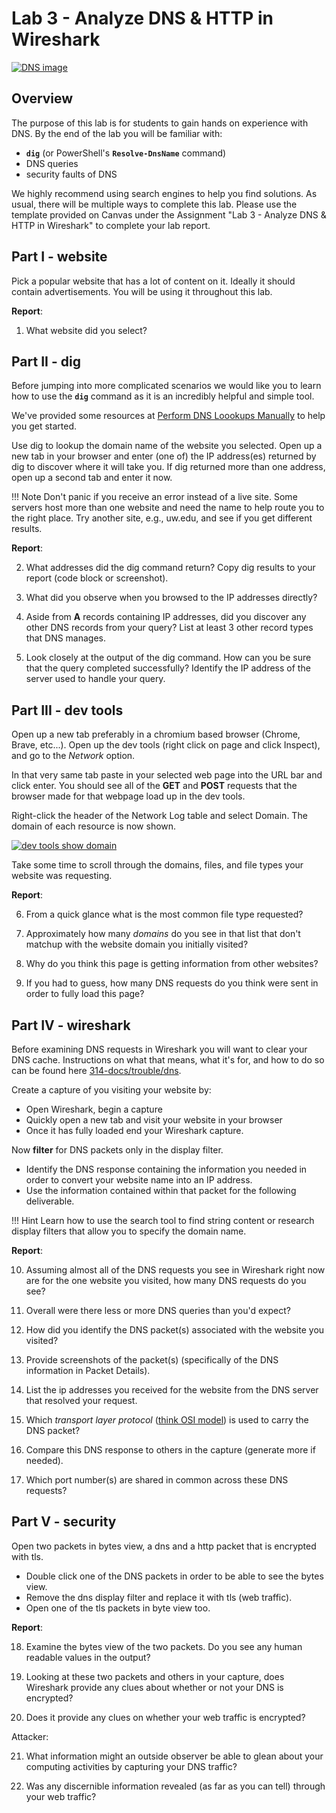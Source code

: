 # Lab 3 - Analyze DNS & HTTP in Wireshark
[![DNS image](https://www.elegantthemes.com/blog/wp-content/uploads/2018/03/what-is-dns.png)](https://www.elegantthemes.com/blog/wp-content/uploads/2018/03/what-is-dns.png)


## Overview
The purpose of this lab is for students to gain hands on experience with DNS. By the end of the lab you will be familiar with:

- **`dig`** (or PowerShell's **`Resolve-DnsName`** command)
- DNS queries
- security faults of DNS

We highly recommend using search engines to help you find solutions. As usual, there will be multiple ways to complete this lab. Please use the template provided on Canvas under the Assignment "Lab 3 - Analyze DNS & HTTP in Wireshark" to complete your lab report.



## Part I - website
Pick a popular website that has a lot of content on it. Ideally it should contain advertisements. You will be using it throughout this lab.

**Report**: 

1. What website did you select?

## Part II - dig
Before jumping into more complicated scenarios we would like you to learn how to use the **`dig`** command as it is an incredibly helpful and simple tool.

We've provided some resources at <a href="/resources/dns-clients/#perform-dns-lookups-manually" target="_blank">Perform DNS Loookups Manually</a> to help you get started.

Use dig to lookup the domain name of the website you selected. Open up a new tab in your browser and enter (one of) the IP address(es) returned by dig to discover where it will take you. If dig returned more than one address, open up a second tab and enter it now.

!!! Note 
    Don't panic if you receive an error instead of a live site. Some servers host more than one website and need the name to help route you to the right place. Try another site, e.g., uw.edu, and see if you get different results.

**Report**: 

2. What addresses did the dig command return? Copy dig results to your report (code block or screenshot).

1. What did you observe when you browsed to the IP addresses directly?

1. Aside from **A** records containing IP addresses, did you discover any other DNS records from your query? List at least 3 other record types that DNS manages.

1. Look closely at the output of the dig command. How can you be sure that the query completed successfully? Identify the IP address of the server used to handle your query.


## Part III - dev tools
Open up a new tab preferably in a chromium based browser (Chrome, Brave, etc...). Open up the dev tools (right click on page and click Inspect), and go to the *Network* option. 

In that very same tab paste in your selected web page into the URL bar and click enter. You should see all of the **GET** and **POST** requests that the browser made for that webpage load up in the dev tools.

Right-click the header of the Network Log table and select Domain. The domain of each resource is now shown.

[![dev tools show domain](https://developers.google.com/web/tools/chrome-devtools/network/imgs/tutorial/domain.png)](https://developers.google.com/web/tools/chrome-devtools/network/imgs/tutorial/domain.png)


Take some time to scroll through the domains, files, and file types your website was requesting.

**Report**: 

6. From a quick glance what is the most common file type requested?

1. Approximately how many *domains* do you see in that list that don't matchup with the website domain you initially visited?

1. Why do you think this page is getting information from other websites?

1. If you had to guess, how many DNS requests do you think were sent in order to fully load this page?



## Part IV - wireshark
Before examining DNS requests in Wireshark you will want to clear your DNS cache. Instructions on what that means, what it's for, and how to do so can be found here [314-docs/trouble/dns](https://bwalchen.github.io/314-docs/trouble/dns/#clear-dns-cache).


Create a capture of you visiting your website by: 

* Open Wireshark, begin a capture
* Quickly open a new tab and visit your website in your browser
* Once it has fully loaded end your Wireshark capture.

Now **filter** for DNS packets only in the display filter.

* Identify the DNS response containing the information you needed in order to convert your website name into an IP address.
* Use the information contained within that packet for the following deliverable.


!!! Hint
    Learn how to use the search tool to find string content or research display filters that allow you to specify the domain name.

**Report**: 

10. Assuming almost all of the DNS requests you see in Wireshark right now are for the one website you visited, how many DNS requests do you see? 

1. Overall were there less or more DNS queries than you'd expect?

1. How did you identify the DNS packet(s) associated with the website you visited?

1. Provide screenshots of the packet(s) (specifically of the DNS information in Packet Details).

1. List the ip addresses you received for the website from the DNS server that resolved your request.

1. Which *transport layer protocol* ([think OSI model](https://bwalchen.github.io/314-docs/course-prep/osi/)) is used to carry the DNS packet?

1. Compare this DNS response to others in the capture (generate more if needed).

1. Which port number(s) are shared in common across these DNS requests?



## Part V - security
Open two packets in bytes view, a dns and a http packet that is encrypted with tls.

* Double click one of the DNS packets in order to be able to see the bytes view. 
* Remove the dns display filter and replace it with tls (web traffic). 
* Open one of the tls packets in byte view too.

**Report**: 

18. Examine the bytes view of the two packets. Do you see any human
    readable values in the output?

1. Looking at these two packets and others in your capture, does Wireshark provide any clues about whether or not your DNS is encrypted?

1. Does it provide any clues on whether your web traffic is encrypted?

Attacker:

21. What information might an outside observer be able to glean about your computing activities by capturing your DNS traffic?

1. Was any discernible information revealed (as far as you can tell) through your web traffic?